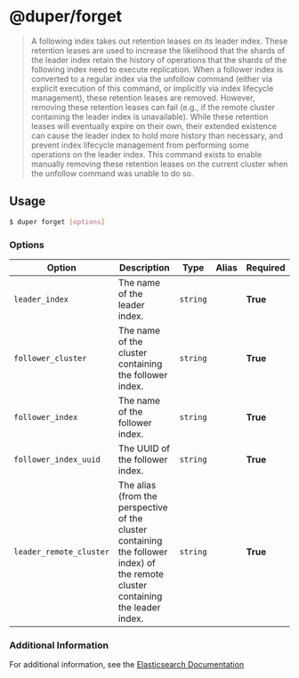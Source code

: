 # @duper/forget

> A following index takes out retention leases on its leader index. These retention leases are used to increase the likelihood that the shards of the leader index retain the history of operations that the shards of the following index need to execute replication. When a follower index is converted to a regular index via the unfollow command (either via explicit execution of this command, or implicitly via index lifecycle management), these retention leases are removed. However, removing these retention leases can fail (e.g., if the remote cluster containing the leader index is unavailable). While these retention leases will eventually expire on their own, their extended existence can cause the leader index to hold more history than necessary, and prevent index lifecycle management from performing some operations on the leader index. This command exists to enable manually removing these retention leases on the current cluster when the unfollow command was unable to do so.

## Usage

```sh
$ duper forget [options]
```

### Options

| Option | Description | Type | Alias | Required |
| -------- | ----------- | ------- | ------- | --------- |
| `leader_index` | The name of the leader index. | `string` | | **True** |
| `follower_cluster` | The name of the cluster containing the follower index. | `string` | | **True** |
| `follower_index` | The name of the follower index. | `string` | | **True** |
| `follower_index_uuid` | The UUID of the follower index. | `string` | | **True** |
| `leader_remote_cluster` | The alias (from the perspective of the cluster containing the follower index) of the remote cluster containing the leader index. | `string` | | **True** |

### Additional Information

For additional information, see the [Elasticsearch Documentation](https://www.elastic.co/guide/en/elasticsearch/reference/current/ccr-post-forget-follower.html)
